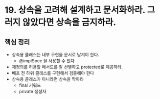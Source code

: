 # 19. 상속을 고려해 설계하고 문서화하라. 그러지 않았다면 상속을 금지하라.
## 핵심 정리
 * 상속용 클래스는 내부 구현을 문서로 남겨야 한다.
    * @implSpec 을 사용할 수 있다
 * 재정의를 허용할 메서드를 잘 선별하고 protected로 제공하라. 
 * 배포 전 하위 클래스를 구현해서 검증해야 한다
 * 상속용 클래스가 아니라면 상속을 막아라
   * final 키워드
   * private 생성자
